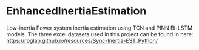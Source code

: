 # EnhancedInertiaEstimation
Low-inertia Power system inertia estimation using TCN and PINN Bi-LSTM models.
The three excel datasets used in this project can be found in here:
https://rpglab.github.io/resources/Sync-Inertia-EST_Python/
